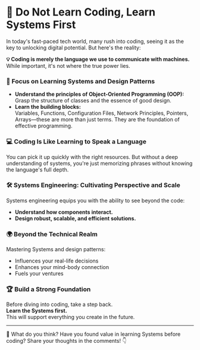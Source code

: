 # 🚀 Do Not Learn Coding, Learn Systems First

In today's fast-paced tech world, many rush into coding, seeing it as the key to unlocking digital potential. But here's the reality:

**💡 Coding is merely the language we use to communicate with machines.**  
While important, it's not where the true power lies.

### 🌟 Focus on Learning Systems and Design Patterns

- **Understand the principles of Object-Oriented Programming (OOP):**  
  Grasp the structure of classes and the essence of good design.
- **Learn the building blocks:**  
  Variables, Functions, Configuration Files, Network Principles, Pointers, Arrays—these are more than just terms. They are the foundation of effective programming.

### 💻 Coding Is Like Learning to Speak a Language

You can pick it up quickly with the right resources. But without a deep understanding of systems, you're just memorizing phrases without knowing the language's full depth.

### 🛠️ Systems Engineering: Cultivating Perspective and Scale

Systems engineering equips you with the ability to see beyond the code:
- **Understand how components interact.**
- **Design robust, scalable, and efficient solutions.**

### 🌍 Beyond the Technical Realm

Mastering Systems and design patterns:
- Influences your real-life decisions
- Enhances your mind-body connection
- Fuels your ventures

### 🏆 Build a Strong Foundation

Before diving into coding, take a step back.  
**Learn the Systems first.**  
This will support everything you create in the future.

---

💬 What do you think? Have you found value in learning Systems before coding? Share your thoughts in the comments! 👇
